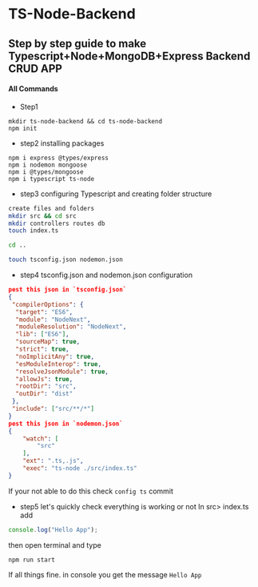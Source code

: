 # TS-Node-Backend

## Step by step guide to make Typescript+Node+MongoDB+Express Backend CRUD APP

#### All Commands
- Step1
```node
mkdir ts-node-backend && cd ts-node-backend
npm init
```
- step2 installing packages
```
npm i express @types/express
npm i nodemon mongoose
npm i @types/mongoose
npm i typescript ts-node
```
- step3 configuring Typescript and creating folder structure
```bash
create files and folders
mkdir src && cd src
mkdir controllers routes db
touch index.ts

cd ..

touch tsconfig.json nodemon.json
```
- step4 tsconfig.json and nodemon.json configuration
```json
pest this json in `tsconfig.json`
{
 "compilerOptions": {
  "target": "ES6",
  "module": "NodeNext",
  "moduleResolution": "NodeNext",
  "lib": ["ES6"],
  "sourceMap": true,
  "strict": true,
  "noImplicitAny": true,
  "esModuleInterop": true,
  "resolveJsonModule": true,
  "allowJs": true,
  "rootDir": "src",
  "outDir": "dist"
 },
 "include": ["src/**/*"]
}
pest this json in `nodemon.json`
{
    "watch": [
        "src"
    ],
    "ext": ".ts,.js",
    "exec": "ts-node ./src/index.ts"
}
```
If your not able to do this check `config ts` commit

- step5 let's quickly check everything is working or not
In src> index.ts add
```typescript
console.log("Hello App");
```
then open terminal and type
```
npm run start
```
If all things fine. in console you get the message `Hello App`